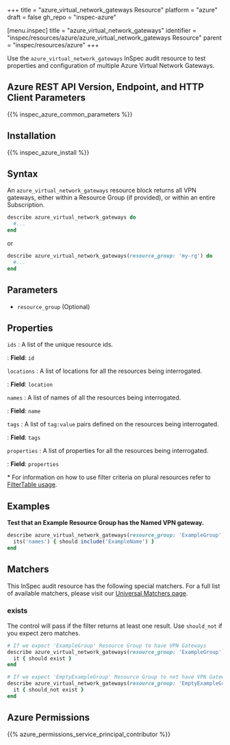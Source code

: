 +++
title = "azure_virtual_network_gateways Resource"
platform = "azure"
draft = false
gh_repo = "inspec-azure"

[menu.inspec]
title = "azure_virtual_network_gateways"
identifier = "inspec/resources/azure/azure_virtual_network_gateways Resource"
parent = "inspec/resources/azure"
+++

Use the `azure_virtual_network_gateways` InSpec audit resource to test properties and configuration of multiple Azure Virtual Network Gateways.

## Azure REST API Version, Endpoint, and HTTP Client Parameters

{{% inspec_azure_common_parameters %}}

## Installation

{{% inspec_azure_install %}}

## Syntax

An `azure_virtual_network_gateways` resource block returns all VPN gateways, either within a Resource Group (if provided), or within an entire Subscription.
```ruby
describe azure_virtual_network_gateways do
  #...
end
```
or
```ruby
describe azure_virtual_network_gateways(resource_group: 'my-rg') do
  #...
end
```

## Parameters

- `resource_group` (Optional)

## Properties

`ids`
: A list of the unique resource ids.

: **Field**: `id`

`locations`
: A list of locations for all the resources being interrogated.

: **Field**: `location`

`names`
: A list of names of all the resources being interrogated.

: **Field**: `name`

`tags`
: A list of `tag:value` pairs defined on the resources being interrogated.

: **Field**: `tags`

`properties`
: A list of properties for all the resources being interrogated.

: **Field**: `properties`

<superscript>*</superscript> For information on how to use filter criteria on plural resources refer to [FilterTable usage](https://github.com/inspec/inspec/blob/master/dev-docs/filtertable-usage.md).

## Examples

**Test that an Example Resource Group has the Named VPN gateway.**

```ruby
describe azure_virtual_network_gateways(resource_group: 'ExampleGroup') do
  its('names') { should include('ExampleName') }
end
```

## Matchers

This InSpec audit resource has the following special matchers. For a full list of available matchers, please visit our [Universal Matchers page](https://www.inspec.io/docs/reference/matchers/).

### exists

The control will pass if the filter returns at least one result. Use `should_not` if you expect zero matches.
```ruby
# If we expect 'ExampleGroup' Resource Group to have VPN Gateways
describe azure_virtual_network_gateways(resource_group: 'ExampleGroup') do
  it { should exist }
end

# If we expect 'EmptyExampleGroup' Resource Group to not have VPN Gateways
describe azure_virtual_network_gateways(resource_group: 'EmptyExampleGroup') do
  it { should_not exist }
end
```

## Azure Permissions

{{% azure_permissions_service_principal_contributor %}}
